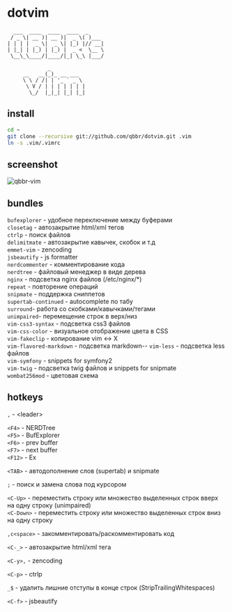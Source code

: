 dotvim
======

	  ___  ____  ____  ____  _
	 / _ \| __ )| __ )|  _ \( )___
	| | | |  _ \|  _ \| |_) |// __|
	| |_| | |_) | |_) |  _ <  \__ \
	 \__\_\____/|____/|_| \_\ |___/

		         _
		 __   __(_)_ __ ___
		 \ \ / /| | '_ ` _ \
		  \ V / | | | | | | |
		   \_/  |_|_| |_| |_|

install
-------

```bash
cd ~
git clone --recursive git://github.com/qbbr/dotvim.git .vim
ln -s .vim/.vimrc
```

screenshot
----------

![qbbr-vim](https://lh5.googleusercontent.com/-L7E5YoiCkDE/Uh79KB_eGhI/AAAAAAAABQw/CK-JLr4dwvI/s700/qbbr-vim.png)

bundles
-------

`bufexplorer` - удобное переключение между буферами  
`closetag` - автозакрытие html/xml тегов  
`ctrlp` - поиск файлов  
`delimitmate` - автозакрытие кавычек, скобок и т.д  
`emmet-vim` - zencoding  
`jsbeautify` - js formatter  
`nerdcommenter` - комментирование кода  
`nerdtree` - файловый менеджер в виде дерева  
`nginx` - подсветка nginx файлов (/etc/nginx/*)  
`repeat` - повторение операций  
`snipmate` - поддержка сниппетов  
`supertab-continued` - autocomplete по табу  
`surround`- работа со скобками/кавычками/тегами  
`unimpaired`- перемещение строк в верх/низ  
`vim-css3-syntax` - подсветка css3 файлов  
`vim-css-color` - визуальное отображение цвета в CSS  
`vim-fakeclip` - копирование vim &lt;-&gt; X  
`vim-flavored-markdown` - подсветка markdown--
`vim-less` - подсветка less файлов  
`vim-symfony` - snippets for symfony2  
`vim-twig` - подсветка twig файлов и snippets for snipmate  
`wombat256mod` - цветовая схема

hotkeys
-------

`,` - &lt;leader&gt;

`<F4>` - NERDTree  
`<F5>` - BufExplorer  
`<F6>` - prev buffer  
`<F7>` - next buffer  
`<F12>` - Ex

`<TAB>` - автодополнение слов (supertab) и snipmate

`;` - поиск и замена слова под курсором

`<C-Up>`  - переместить строку или множество выделенных строк вверх на одну строку (unimpaired)  
`<C-Down>` - переместить строку или множество выделенных строк вниз на одну строку

`,c<space>` - закомментировать/раскомментировать код

`<C-_>` - автозакрытие html/xml тега

`<C-y>,` - zencoding

`<C-p>` - ctrlp

`_$` - удалить лишние отступы в конце строк (StripTrailingWhitespaces)

`<C-f>` - jsbeautify
